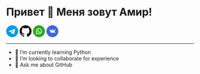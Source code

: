 # Привет 👋 Меня зовут Амир!


[![Telegram](icons/telegram.png)](https://t.me/Amirdautov)
[![GitHub](icons/github.png)](https://github.com/Amir2097)
[![WhatsApp](icons/whatsapp.png)](https://wa.me/79194000342)
[![Vk](icons/vkontakte.png)](https://vk.com/amirdautov)


___ 


- 🌱 I’m currently learning Python
- 💞️ I’m looking to collaborate for experience
- 👀 Ask me about GitHub
<!---- 📫 How to reach me ...
Amir2097/Amir2097 is a ✨ special ✨ repository because its `README.md` (this file) appears on your GitHub profile.
You can click the Preview link to take a look at your changes.
--->
